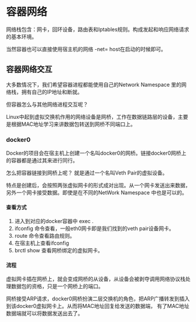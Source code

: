 # 容器网络

网络栈包含：网卡，回环设备，路由表和Iptables规则。构成发起和响应网络请求的基本环境。

当然容器也可以直接使用宿主机的网络 -net= host在启动的时候即可。

## 容器网络交互

大多数情况下，我们希望容器进程都能使用自己的Network Namespace 里的网络栈，拥有自己的IP地址和断就。

但容器怎么与其他网络进程交互呢？

Linux中起到虚拟交换机作用的网络设备是网桥，工作在数据链路层的设备，主要是根据MAC地址学习来讲数据包转送到网桥不同端口上。

### docker0

Docker的项目会在宿主机上创建一个名叫docker0的网桥。链接docker0网桥上的容器都是通过其来进行同行。

怎么把容器链接到网桥上呢？ 就是通过一个名叫Veth Pair的虚拟设备。

特点是创建后，会按照两张虚拟网卡的形式成对出现。从一个网卡发送出来数据，另外一个网卡接受数据。即使是在不同的NetWork Namespace 中也是可以的。

#### 查看方式

1. 进入到对应的docker容器中 exec .
2. ifconfig 命令查看，一般eth0网卡即是我们找到的veth pair设备网卡。
3. route 命令查看路由规则。
4. 在宿主机上查看ifconfig
5. brctl show 查看网桥绑定的虚拟网卡。

#### 流程

虚拟网卡插在网桥上，就会变成网桥的从设备，从设备会被剥夺调用网络协议栈处理数据包的资格，只是一个网桥上的端口。

网桥接受ARP请求，docker0网桥扮演二层交换机的角色，把ARP广播转发到插入到该docker0虚拟网卡上。从而将MAC地址回复给发送的数据端， 有了MAC地址数据端就可以将数据发送出去了。

